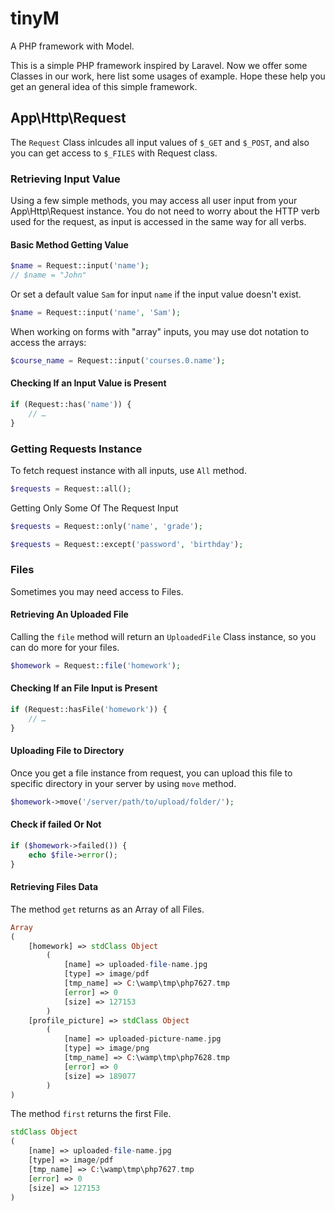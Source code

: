 # tinyM
A PHP framework with Model.

This is a simple PHP framework inspired by Laravel. Now we offer some Classes in our work, here list some usages of example. Hope these help you get an general idea of this simple framework.

## App\Http\Request

The `Request` Class inlcudes all input values of `$_GET` and `$_POST`, and also you can get access to `$_FILES` with Request class.

### Retrieving Input Value

Using a few simple methods, you may access all user input from your App\Http\Request instance. You do not need to worry about the HTTP verb used for the request, as input is accessed in the same way for all verbs.

#### Basic Method Getting Value

``` php
$name = Request::input('name');
// $name = "John"
```

Or set a default value `Sam` for input `name` if the input value doesn't exist.

``` php
$name = Request::input('name', 'Sam');
```

When working on forms with "array" inputs, you may use dot notation to access the arrays:

``` php
$course_name = Request::input('courses.0.name');
```

#### Checking If an Input Value is Present

``` php
if (Request::has('name')) {
	// …
}
```

### Getting Requests Instance

To fetch request instance with all inputs, use `All` method.

``` php
$requests = Request::all();
```

Getting Only Some Of The Request Input

``` php
$requests = Request::only('name', 'grade');

$requests = Request::except('password', 'birthday');
```

### Files

Sometimes you may need access to Files.

#### Retrieving An Uploaded File

Calling the `file` method will return an `UploadedFile` Class instance, so you can do more for your files.

``` php
$homework = Request::file('homework');
```

#### Checking If an File Input is Present

``` php
if (Request::hasFile('homework')) {
	// …
}
```

#### Uploading File to Directory

Once you get a file instance from request, you can upload this file to specific directory in your server by using `move` method.

``` php
$homework->move('/server/path/to/upload/folder/');
```

#### Check if failed Or Not

``` php
if ($homework->failed()) {
	echo $file->error();
}
```

#### Retrieving Files Data

The method `get` returns as an Array of all Files.

``` php
Array
(
    [homework] => stdClass Object
        (
            [name] => uploaded-file-name.jpg
            [type] => image/pdf
            [tmp_name] => C:\wamp\tmp\php7627.tmp
            [error] => 0
            [size] => 127153
        )
    [profile_picture] => stdClass Object
        (
            [name] => uploaded-picture-name.jpg
            [type] => image/png
            [tmp_name] => C:\wamp\tmp\php7628.tmp
            [error] => 0
            [size] => 189077
        )
)
```

The method `first` returns the first File.

``` php
stdClass Object
(
    [name] => uploaded-file-name.jpg
    [type] => image/pdf
    [tmp_name] => C:\wamp\tmp\php7627.tmp
    [error] => 0
    [size] => 127153
)
```